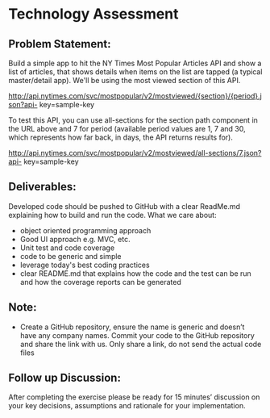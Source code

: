 # Technology Assessment

## Problem Statement:

Build a simple app to hit the NY Times Most Popular Articles API and show a list of articles,
that shows details when items on the list are tapped (a typical master/detail app).
We'll be using the most viewed section of this API.

http://api.nytimes.com/svc/mostpopular/v2/mostviewed/{section}/{period}.json?api-
key=sample-key

To test this API, you can use all-sections for the section path component in the URL above
and 7 for period (available period values are 1, 7 and 30, which represents how far back, in
days, the API returns results for).

http://api.nytimes.com/svc/mostpopular/v2/mostviewed/all-sections/7.json?api-
key=sample-key

## Deliverables:

Developed code should be pushed to GitHub with a clear ReadMe.md explaining how to
build and run the code. What we care about:

* object oriented programming approach
* Good UI approach e.g. MVC, etc.
* Unit test and code coverage
* code to be generic and simple
* leverage today's best coding practices
* clear README.md that explains how the code and the test can be run and how the
coverage reports can be generated
    
## Note:

* Create a GitHub repository, ensure the name is generic and doesn’t have any company
names. Commit your code to the GitHub repository and share the link with us. Only share a
link, do not send the actual code files

## Follow up Discussion:
After completing the exercise please be ready for 15 minutes’ discussion on your key
decisions, assumptions and rationale for your implementation.
